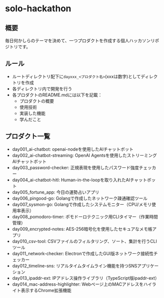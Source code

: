 # solo-hackathon

## 概要

毎日何かしらのテーマを決めて、一つプロダクトを作成する個人ハッカソンリポジトリです。

## ルール

- ルートディレクトリ配下に`dayxxx_<プロダクト名>`(xxxは数字)としてディレクトリを作成
- 各ディレクトリ内で開発を行う
- 各プロダクトのREADME.mdには以下を記載：
  - プロダクトの概要
  - 使用技術
  - 実装した機能
  - 学んだこと

## プロダクト一覧

- day001_ai-chatbot: openai-nodeを使用したAIチャットボット
- day002_ai-chatbot-streaming: OpenAI Agentsを使用したストリーミングAIチャットボット
- day003_password-checker: 正規表現を使用したパスワード強度チェッカー
- day004_ai-chatbot-hitl: Human-in-the-loopを取り入れたAIチャットボット
- day005_fortune_app: 今日の運勢占いアプリ
- day006_pingood-go: Golangで作成したネットワーク疎通確認ツール
- day007_sysmon-go: Golangで作成したシステムモニター（CPU/メモリ使用率表示）
- day008_pomodoro-timer: ポモドーロテクニック用CLIタイマー（作業時間管理）
- day009_encrypted-notes: AES-256暗号化を使用したセキュアなメモ帳アプリ
- day010_csv-tool: CSVファイルのフィルタリング、ソート、集計を行うCLIツール
- day011_network-checker: Electronで作成したGUI版ネットワーク接続性チェッカー
- day012_timeline-sns: リアルタイムタイムライン機能を持つSNSアプリケーション
- day013_ipaddr-ext: IPアドレス操作ライブラリ（TypeScript版ipaddr-ext）
- day014_mac-address-highlighter: Webページ上のMACアドレスをハイライト表示するChrome拡張機能
